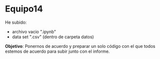 # Equipo14

He subido:
  - archivo vacio ".ipynb" 
  - data set ".csv" (dentro de carpeta datos)
  
  **Objetivo**:
  Ponernos de acuerdo y preparar un solo código con el que todos estemos de acuerdo para subir junto con el informe.
  
  
